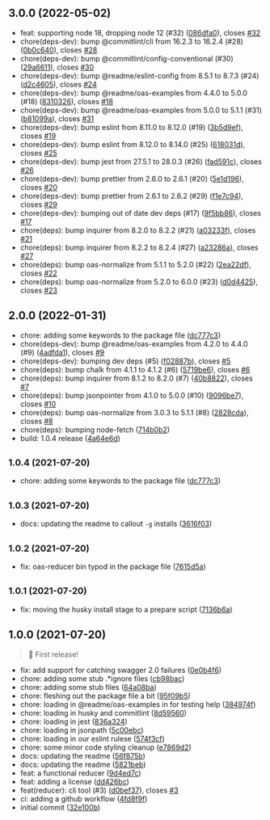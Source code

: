 ## 3.0.0 (2022-05-02)

* feat: supporting node 18, dropping node 12 (#32) ([086dfa0](https://github.com/readmeio/oas-reducer/commit/086dfa0)), closes [#32](https://github.com/readmeio/oas-reducer/issues/32)
* chore(deps-dev): bump @commitlint/cli from 16.2.3 to 16.2.4 (#28) ([0b0c640](https://github.com/readmeio/oas-reducer/commit/0b0c640)), closes [#28](https://github.com/readmeio/oas-reducer/issues/28)
* chore(deps-dev): bump @commitlint/config-conventional (#30) ([29a6611](https://github.com/readmeio/oas-reducer/commit/29a6611)), closes [#30](https://github.com/readmeio/oas-reducer/issues/30)
* chore(deps-dev): bump @readme/eslint-config from 8.5.1 to 8.7.3 (#24) ([d2c4605](https://github.com/readmeio/oas-reducer/commit/d2c4605)), closes [#24](https://github.com/readmeio/oas-reducer/issues/24)
* chore(deps-dev): bump @readme/oas-examples from 4.4.0 to 5.0.0 (#18) ([8310326](https://github.com/readmeio/oas-reducer/commit/8310326)), closes [#18](https://github.com/readmeio/oas-reducer/issues/18)
* chore(deps-dev): bump @readme/oas-examples from 5.0.0 to 5.1.1 (#31) ([b81099a](https://github.com/readmeio/oas-reducer/commit/b81099a)), closes [#31](https://github.com/readmeio/oas-reducer/issues/31)
* chore(deps-dev): bump eslint from 8.11.0 to 8.12.0 (#19) ([3b5d9ef](https://github.com/readmeio/oas-reducer/commit/3b5d9ef)), closes [#19](https://github.com/readmeio/oas-reducer/issues/19)
* chore(deps-dev): bump eslint from 8.12.0 to 8.14.0 (#25) ([618031d](https://github.com/readmeio/oas-reducer/commit/618031d)), closes [#25](https://github.com/readmeio/oas-reducer/issues/25)
* chore(deps-dev): bump jest from 27.5.1 to 28.0.3 (#26) ([fad591c](https://github.com/readmeio/oas-reducer/commit/fad591c)), closes [#26](https://github.com/readmeio/oas-reducer/issues/26)
* chore(deps-dev): bump prettier from 2.6.0 to 2.6.1 (#20) ([5e1d196](https://github.com/readmeio/oas-reducer/commit/5e1d196)), closes [#20](https://github.com/readmeio/oas-reducer/issues/20)
* chore(deps-dev): bump prettier from 2.6.1 to 2.6.2 (#29) ([f1e7c94](https://github.com/readmeio/oas-reducer/commit/f1e7c94)), closes [#29](https://github.com/readmeio/oas-reducer/issues/29)
* chore(deps-dev): bumping out of date dev deps (#17) ([9f5bb86](https://github.com/readmeio/oas-reducer/commit/9f5bb86)), closes [#17](https://github.com/readmeio/oas-reducer/issues/17)
* chore(deps): bump inquirer from 8.2.0 to 8.2.2 (#21) ([a03233f](https://github.com/readmeio/oas-reducer/commit/a03233f)), closes [#21](https://github.com/readmeio/oas-reducer/issues/21)
* chore(deps): bump inquirer from 8.2.2 to 8.2.4 (#27) ([a23286a](https://github.com/readmeio/oas-reducer/commit/a23286a)), closes [#27](https://github.com/readmeio/oas-reducer/issues/27)
* chore(deps): bump oas-normalize from 5.1.1 to 5.2.0 (#22) ([2ea22df](https://github.com/readmeio/oas-reducer/commit/2ea22df)), closes [#22](https://github.com/readmeio/oas-reducer/issues/22)
* chore(deps): bump oas-normalize from 5.2.0 to 6.0.0 (#23) ([d0d4425](https://github.com/readmeio/oas-reducer/commit/d0d4425)), closes [#23](https://github.com/readmeio/oas-reducer/issues/23)



## 2.0.0 (2022-01-31)

* chore: adding some keywords to the package file ([dc777c3](https://github.com/readmeio/oas-reducer/commit/dc777c3))
* chore(deps-dev): bump @readme/oas-examples from 4.2.0 to 4.4.0 (#9) ([4adfda1](https://github.com/readmeio/oas-reducer/commit/4adfda1)), closes [#9](https://github.com/readmeio/oas-reducer/issues/9)
* chore(deps-dev): bumping dev deps (#5) ([f02887b](https://github.com/readmeio/oas-reducer/commit/f02887b)), closes [#5](https://github.com/readmeio/oas-reducer/issues/5)
* chore(deps): bump chalk from 4.1.1 to 4.1.2 (#6) ([5719be6](https://github.com/readmeio/oas-reducer/commit/5719be6)), closes [#6](https://github.com/readmeio/oas-reducer/issues/6)
* chore(deps): bump inquirer from 8.1.2 to 8.2.0 (#7) ([40b8822](https://github.com/readmeio/oas-reducer/commit/40b8822)), closes [#7](https://github.com/readmeio/oas-reducer/issues/7)
* chore(deps): bump jsonpointer from 4.1.0 to 5.0.0 (#10) ([9096be7](https://github.com/readmeio/oas-reducer/commit/9096be7)), closes [#10](https://github.com/readmeio/oas-reducer/issues/10)
* chore(deps): bump oas-normalize from 3.0.3 to 5.1.1 (#8) ([2828cda](https://github.com/readmeio/oas-reducer/commit/2828cda)), closes [#8](https://github.com/readmeio/oas-reducer/issues/8)
* chore(deps): bumping node-fetch ([714b0b2](https://github.com/readmeio/oas-reducer/commit/714b0b2))
* build: 1.0.4 release ([4a64e6d](https://github.com/readmeio/oas-reducer/commit/4a64e6d))



## <small>1.0.4 (2021-07-20)</small>

* chore: adding some keywords to the package file ([dc777c3](https://github.com/readmeio/oas-reducer/commit/dc777c3))



## <small>1.0.3 (2021-07-20)</small>

* docs: updating the readme to callout `-g` installs ([3616f03](https://github.com/readmeio/oas-reducer/commit/3616f03))



## <small>1.0.2 (2021-07-20)</small>

* fix: oas-reducer bin typod in the package file ([7615d5a](https://github.com/readmeio/oas-reducer/commit/7615d5a))



## <small>1.0.1 (2021-07-20)</small>

* fix: moving the husky install stage to a prepare script ([7136b6a](https://github.com/readmeio/oas-reducer/commit/7136b6a))



## 1.0.0 (2021-07-20)

> 🏅 First release!

* fix: add support for catching swagger 2.0 failures ([0e0b4f6](https://github.com/readmeio/oas-reducer/commit/0e0b4f6))
* chore: adding some stub .*ignore files ([cb98bac](https://github.com/readmeio/oas-reducer/commit/cb98bac))
* chore: adding some stub files ([64a08ba](https://github.com/readmeio/oas-reducer/commit/64a08ba))
* chore: fleshing out the package file a bit ([95f09b5](https://github.com/readmeio/oas-reducer/commit/95f09b5))
* chore: loading in @readme/oas-examples in for testing help ([384974f](https://github.com/readmeio/oas-reducer/commit/384974f))
* chore: loading in husky and commitlint ([8d59560](https://github.com/readmeio/oas-reducer/commit/8d59560))
* chore: loading in jest ([836a324](https://github.com/readmeio/oas-reducer/commit/836a324))
* chore: loading in jsonpath ([5c00ebc](https://github.com/readmeio/oas-reducer/commit/5c00ebc))
* chore: loading in our eslint rulese ([574f3cf](https://github.com/readmeio/oas-reducer/commit/574f3cf))
* chore: some minor code styling cleanup ([e7869d2](https://github.com/readmeio/oas-reducer/commit/e7869d2))
* docs: updating the readme ([56f875b](https://github.com/readmeio/oas-reducer/commit/56f875b))
* docs: updating the readme ([5821beb](https://github.com/readmeio/oas-reducer/commit/5821beb))
* feat: a functional reducer ([9d4ed7c](https://github.com/readmeio/oas-reducer/commit/9d4ed7c))
* feat: adding a license ([dd426bc](https://github.com/readmeio/oas-reducer/commit/dd426bc))
* feat(reducer): cli tool (#3) ([d0bef37](https://github.com/readmeio/oas-reducer/commit/d0bef37)), closes [#3](https://github.com/readmeio/oas-reducer/issues/3)
* ci: adding a github workflow ([4fd8f9f](https://github.com/readmeio/oas-reducer/commit/4fd8f9f))
* initial commit ([32e100b](https://github.com/readmeio/oas-reducer/commit/32e100b))



